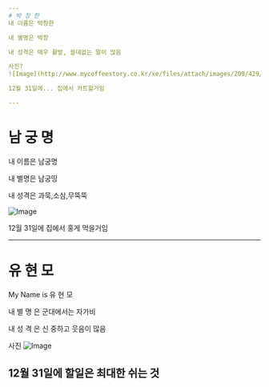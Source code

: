 ```yaml
---
# 박 창 한
내 이름은 박창한

내 별명은 박창

내 성격은 매우 활발, 쓸데없는 말이 많음

사진?
![Image](http://www.mycoffeestory.co.kr/xe/files/attach/images/209/429/d821ed326396ae742f3884bdb2ed8d38.jpg)

12월 31일에... 집에서 카트할거임

---
```

# 남 궁 명
내 이름은 남궁명

내 별명은 남궁띵

내 성격은 과묵,소심,무뚝뚝

![Image](https://scontent-icn1-1.xx.fbcdn.net/v/t1.0-9/17554261_1131974856929209_8761835195175211739_n.jpg?_nc_cat=110&_nc_ht=scontent-icn1-1.xx&oh=085eb92ff50ccf0aac1e757bded896b4&oe=5CD103DD) 

12월 31일에 집에서 홍게 먹을거임

---
# 유 현 모

My Name is 유 현 모

내 별 명 은 군대에서는 자가비

내 성 격 은 신 중하고 웃음이 많음

사진 ![Image](https://shopping-phinf.pstatic.net/main_1121475/11214758206.20170319183952.jpg?type=f300)

12월 31일에 할일은 최대한 쉬는 것
---
